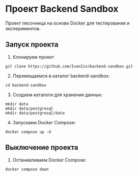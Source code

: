 # Проект Backend Sandbox

Проект песочница на основе Docker для тестирования и экспериментов.

## Запуск проекта

1. Клонируем проект

```
git clone https://github.com/IvanIzv/backend-sandbox.git
```

2. Перемещаемся в каталог backend-sandbox:

```
cd backend-sandbox
```

3. Создаем каталоги для хранения данных:

```
mkdir data                  
mkdir data/postgresql      
mkdir data/postgresql/data 
```

4. Запускаем Docker Compose:

```
docker compose up -d
```

## Выключение проекта

1. Останавливаем Docker Compose:

```
docker compose down
```